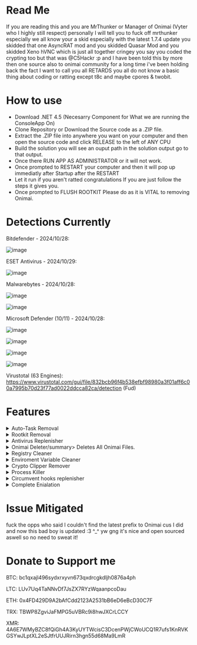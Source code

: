 # Read Me

If you are reading this and you are MrThunker or Manager of Onimai (Vyter who I highly still respect) personally I will tell you to fuck off mrthunker especially we all know your a skid especially with the latest 1.7.4 update you skidded that one AsyncRAT mod and you skidded Quasar Mod and you skidded Xeno hVNC which is just all together cringey you say you coded the crypting too but that was @C5Hackr :p and I have been told this by more then one source also to onimai community for a long time i've been holding back the fact I want to call you all RETARDS you all do not know a basic thing about coding or ratting except t8c and maybe cpores & twobit.

# How to use

- Download .NET 4.5 (Necesarry Component for What we are running the ConsoleApp On)
- Clone Repository or Download the Source code as a .ZIP file.
- Extract the .ZIP file into anywhere you want on your computer and then open the source code and click RELEASE to the left of ANY CPU
- Build the solution you will see an ouput path in the solution output go to that output.
- Once there RUN APP AS ADMINISTRATOR or it will not work.
- Once prompted to RESTART your computer and then it will pop up immediatly after Startup after the RESTART
- Let it run if you aren't ratted congratulations If you are just follow the steps it gives you.
- Once prompted to FLUSH ROOTKIT Please do as it is VITAL to removing Onimai.

# Detections Currently

Bitdefender - 2024/10/28:

![image](https://github.com/user-attachments/assets/78eea080-1fc7-4673-883a-a20659527177)

ESET Antivirus - 2024/10/29:

![image](https://github.com/user-attachments/assets/2d2988b2-178f-456a-9299-47607c200e37)

Malwarebytes - 2024/10/28:

![image](https://github.com/user-attachments/assets/e3f4a638-5dc2-458a-aa02-4225725c9520)

![image](https://github.com/user-attachments/assets/1f4c3efc-8678-40fe-8f44-4620fa191b20)


Microsoft Defender (10/11) - 2024/10/28:

![image](https://github.com/user-attachments/assets/cb671b05-ae81-4350-87d0-0b0338f162a5)

![image](https://github.com/user-attachments/assets/b317b547-53fb-4360-a955-7d988d5d0874)

![image](https://github.com/user-attachments/assets/1fb4f10d-6419-45a2-986b-00299d2f9e71)

![image](https://github.com/user-attachments/assets/2b0c5ad0-4780-4b3f-8396-4b9fd600a67a)


Virustotal (63 Engines):
https://www.virustotal.com/gui/file/832bcb96f4b538efbf98980a3f01aff6c00a7995b70d23f77ad0022ddcca82ca/detection (Fud)

# Features

<details>
  <summary>Auto-Task Removal</summary>
  Removes Onimai Auto Tasking.
</details>
<details>
  <summary>Rootkit Removal</summary>
  Removes Onimai Rootkit (1.7.3.)
</details>
<details>
  <summary>Antivirus Replenisher</summary>
  Re-installs ntdll.dll used in EDR - AV's.
</details>
<details>
  <summary>Onimai Deleter/summary>
  Deletes All Onimai Files.
</details>
<details>
  <summary>Registry Cleaner</summary>
  Removes Onimai Registry values.
</details>
<details>
  <summary>Enviroment Variable Cleaner</summary>
  Removes Onimai Enviromental Variables.
</details>
<details>
  <summary>Crypto Clipper Remover</summary>
  Removes Onimai Built in Clipper (It's broken anyway.)
</details>
<details>
  <summary>Process Killer</summary>
  Kill Onimai Process.
</details>
<details>
  <summary>Circumvent hooks replenisher</summary>
  Reloads important hooks.
</details>
<details>
  <summary>Complete Enialation</summary>
  Completely makes onimai go bye.
</details>

# Issue Mitigated
fuck the opps who said I couldn't find the latest prefix to Onimai cus I did and now this bad boy is updated :3 ^_^ yw gng it's nice and open sourced aswell so no need to sweat it!

# Donate to Support me
BTC: bc1qxajl496sydxrxyvn673qxdrcgkdljh0876a4ph

LTC: LUv7Uq4TaNNvDf7JsZX7RYzWqaanpcoDau

ETH: 0x4FD429D9A2bAfCdd2123A2531bB6eD6eBcD30C7F

TRX: TBWP8ZgviJaFMPG5uVBRc9i8hwJXCrLCCY

XMR: 4A6E7WMyBZC8fQiGh4A3KyUYTWcisC3DcenPWjCWoUCQ1R7ufs1KnRVKGSYwJLptXL2eSJtfrUUJRirn3hgn55d68Ma9LmR
